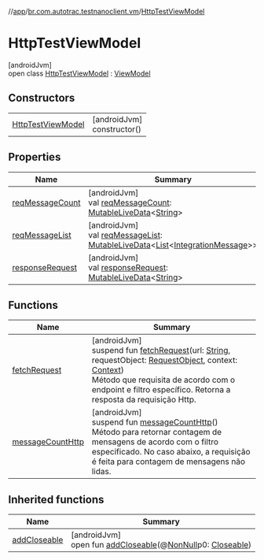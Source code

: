 //[app](../../../index.md)/[br.com.autotrac.testnanoclient.vm](../index.md)/[HttpTestViewModel](index.md)

# HttpTestViewModel

[androidJvm]\
open class [HttpTestViewModel](index.md) : [ViewModel](https://developer.android.com/reference/kotlin/androidx/lifecycle/ViewModel.html)

## Constructors

| | |
|---|---|
| [HttpTestViewModel](-http-test-view-model.md) | [androidJvm]<br>constructor() |

## Properties

| Name | Summary |
|---|---|
| [reqMessageCount](req-message-count.md) | [androidJvm]<br>val [reqMessageCount](req-message-count.md): [MutableLiveData](https://developer.android.com/reference/kotlin/androidx/lifecycle/MutableLiveData.html)&lt;[String](https://kotlinlang.org/api/latest/jvm/stdlib/kotlin/-string/index.html)&gt; |
| [reqMessageList](req-message-list.md) | [androidJvm]<br>val [reqMessageList](req-message-list.md): [MutableLiveData](https://developer.android.com/reference/kotlin/androidx/lifecycle/MutableLiveData.html)&lt;[List](https://kotlinlang.org/api/latest/jvm/stdlib/kotlin.collections/-list/index.html)&lt;[IntegrationMessage](../../br.com.autotrac.testnanoclient.dataRemote/-integration-message/index.md)&gt;&gt; |
| [responseRequest](response-request.md) | [androidJvm]<br>val [responseRequest](response-request.md): [MutableLiveData](https://developer.android.com/reference/kotlin/androidx/lifecycle/MutableLiveData.html)&lt;[String](https://kotlinlang.org/api/latest/jvm/stdlib/kotlin/-string/index.html)&gt; |

## Functions

| Name | Summary |
|---|---|
| [fetchRequest](fetch-request.md) | [androidJvm]<br>suspend fun [fetchRequest](fetch-request.md)(url: [String](https://kotlinlang.org/api/latest/jvm/stdlib/kotlin/-string/index.html), requestObject: [RequestObject](../../br.com.autotrac.testnanoclient.requestObjects/-request-object/index.md), context: [Context](https://developer.android.com/reference/kotlin/android/content/Context.html))<br>Método que requisita de acordo com o endpoint e filtro específico. Retorna a resposta da requisição Http. |
| [messageCountHttp](message-count-http.md) | [androidJvm]<br>suspend fun [messageCountHttp](message-count-http.md)()<br>Método para retornar contagem de mensagens de acordo com o filtro especificado. No caso abaixo, a requisição é feita para contagem de mensagens não lidas. |

## Inherited functions

| Name | Summary |
|---|---|
| [addCloseable](../-reset-database-view-model/index.md#264516373%2FFunctions%2F-912451524) | [androidJvm]<br>open fun [addCloseable](../-reset-database-view-model/index.md#264516373%2FFunctions%2F-912451524)(@[NonNull](https://developer.android.com/reference/kotlin/androidx/annotation/NonNull.html)p0: [Closeable](https://developer.android.com/reference/kotlin/java/io/Closeable.html)) |
